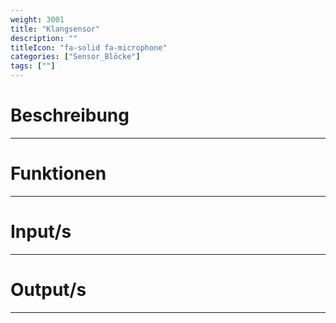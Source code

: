 ```yaml
---
weight: 3001
title: "Klangsensor"
description: ""
titleIcon: "fa-solid fa-microphone"
categories: ["Sensor_Blöcke"]
tags: [""]
---
```



# Beschreibung
---

# Funktionen
---

# Input/s
---

# Output/s
---
